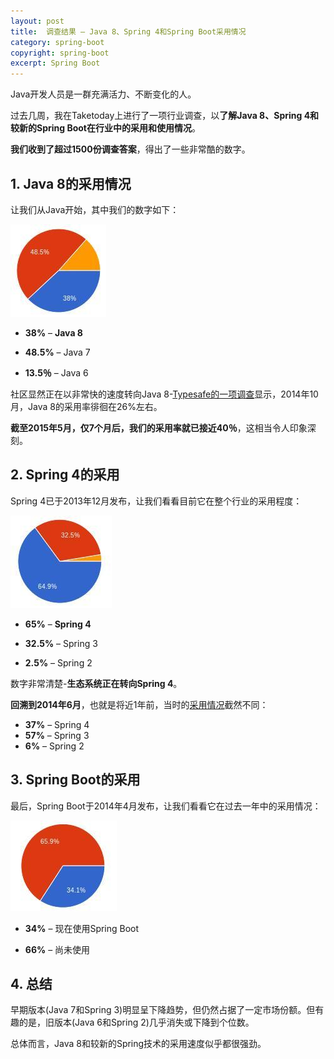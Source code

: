 ```yaml
---
layout: post
title:  调查结果 – Java 8、Spring 4和Spring Boot采用情况
category: spring-boot
copyright: spring-boot
excerpt: Spring Boot
---
```


Java开发人员是一群充满活力、不断变化的人。

过去几周，我在Taketoday上进行了一项行业调查，以**了解Java 8、Spring 4和较新的Spring Boot在行业中的采用和使用情况**。

**我们收到了超过1500份调查答案**，得出了一些非常酷的数字。

## 1. Java 8的采用情况

让我们从Java开始，其中我们的数字如下：

![](/assets/images/2025/springboot/java8spring4andspringbootadoption01.png)

- **38%** – **Java 8**

- **48.5%** – Java 7

- **13.5％** – Java 6

社区显然正在以非常快的速度转向Java 8-[Typesafe的一项调查](https://www.typesafe.com/company/news/survey-of-more-than-3000-developers-reveals-java-8-adoption-ahead-of-previous-forecasts)显示，2014年10月，Java 8的采用率徘徊在26%左右。

**截至2015年5月，仅7个月后，我们的采用率就已接近40％**，这相当令人印象深刻。

## 2. Spring 4的采用

Spring 4已于2013年12月发布，让我们看看目前它在整个行业的采用程度：

![](/assets/images/2025/springboot/java8spring4andspringbootadoption02.png)

- **65%** – **Spring 4**

- **32.5%** – Spring 3

- **2.5%** – Spring 2

数字非常清楚-**生态系统正在转向Spring 4**。

**回溯到2014年6月**，也就是将近1年前，当时的[采用情况](https://docs.google.com/forms/d/1QSRoNtk7F4_KamnQk08_ajlrTF0hPdXT_aQAiQeM6XY/viewanalytics)截然不同：

- **37%** – Spring 4
- **57%** – Spring 3
- **6%** – Spring 2

## 3. Spring Boot的采用

最后，Spring Boot于2014年4月发布，让我们看看它在过去一年中的采用情况：

![](/assets/images/2025/springboot/java8spring4andspringbootadoption03.png)

- **34%** – 现在使用Spring Boot

- **66%** – 尚未使用

## 4. 总结

早期版本(Java 7和Spring 3)明显呈下降趋势，但仍然占据了一定市场份额。但有趣的是，旧版本(Java 6和Spring 2)几乎消失或下降到个位数。

总体而言，Java 8和较新的Spring技术的采用速度似乎都很强劲。